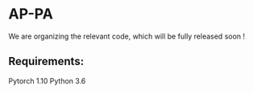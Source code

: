 # AP-PA

We are organizing the relevant code, which will be fully released soon !

## Requirements:
Pytorch 1.10
Python 3.6
